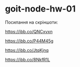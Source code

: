 # goit-node-hw-01

Посилання на скріншоти:

https://ibb.co/QNCxvxn

https://ibb.co/P44M45g

https://ibb.co/JtqKjnq

https://ibb.co/8NkfR1L
